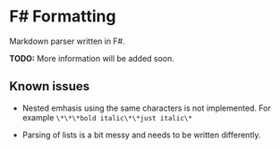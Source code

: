 F# Formatting
=============

Markdown parser written in F#. 

**TODO:** More information will be added soon.

Known issues
------------

 - Nested emhasis using the same characters is not implemented.
   For example `\*\*\*bold italic\*\*just italic\*`

 - Parsing of lists is a bit messy and needs to be written
   differently.
